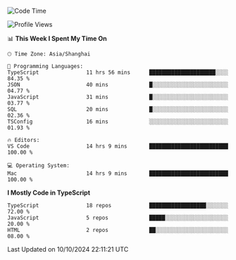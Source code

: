 <!--START_SECTION:waka-->
![Code Time](http://img.shields.io/badge/Code%20Time-6%2C727%20hrs%2013%20mins-blue)

![Profile Views](http://img.shields.io/badge/Profile%20Views-0-blue)

📊 **This Week I Spent My Time On** 

```text
🕑︎ Time Zone: Asia/Shanghai

💬 Programming Languages: 
TypeScript               11 hrs 56 mins      █████████████████████░░░░   84.35 % 
JSON                     40 mins             █░░░░░░░░░░░░░░░░░░░░░░░░   04.77 % 
JavaScript               31 mins             █░░░░░░░░░░░░░░░░░░░░░░░░   03.77 % 
SQL                      20 mins             █░░░░░░░░░░░░░░░░░░░░░░░░   02.36 % 
TSConfig                 16 mins             ░░░░░░░░░░░░░░░░░░░░░░░░░   01.93 % 

🔥 Editors: 
VS Code                  14 hrs 9 mins       █████████████████████████   100.00 % 

💻 Operating System: 
Mac                      14 hrs 9 mins       █████████████████████████   100.00 % 
```

**I Mostly Code in TypeScript** 

```text
TypeScript               18 repos            ██████████████████░░░░░░░   72.00 % 
JavaScript               5 repos             █████░░░░░░░░░░░░░░░░░░░░   20.00 % 
HTML                     2 repos             ██░░░░░░░░░░░░░░░░░░░░░░░   08.00 % 
```




 Last Updated on 10/10/2024 22:11:21 UTC
<!--END_SECTION:waka-->
